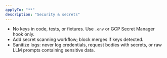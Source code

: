 ```yaml
---
applyTo: "**"
description: "Security & secrets"
---
```

- No keys in code, tests, or fixtures. Use `.env` or GCP Secret Manager hook only.
- Add secret scanning workflow; block merges if keys detected.
- Sanitize logs: never log credentials, request bodies with secrets, or raw LLM prompts containing sensitive data.
